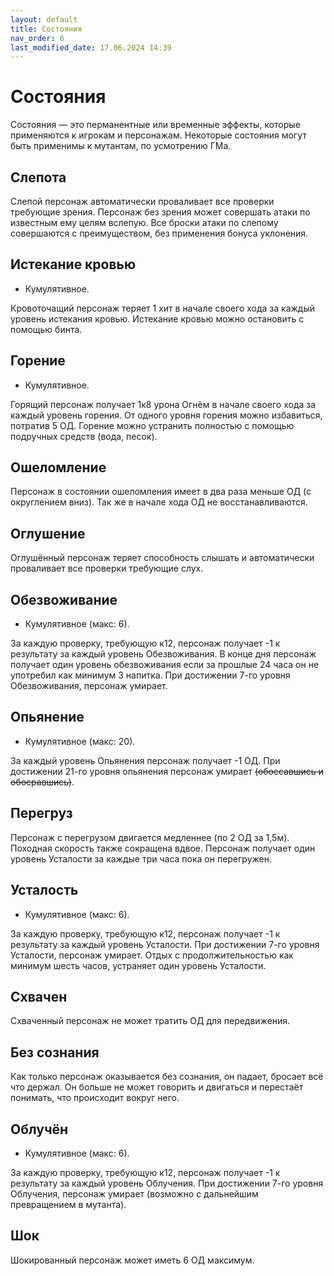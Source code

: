 ```yaml
---
layout: default
title: Состояния
nav_order: 6
last_modified_date: 17.06.2024 14:39
---
```


# Состояния
Состояния — это перманентные или временные эффекты, которые применяются к игрокам и персонажам. Некоторые состояния могут быть применимы к мутантам, по усмотрению ГМа.

## Слепота
Слепой персонаж автоматически проваливает все проверки требующие зрения. Персонаж без зрения может совершать атаки по известным ему целям вслепую. Все броски атаки по слепому совершаются с преимуществом, без применения бонуса уклонения.

## Истекание кровью
- Кумулятивное.

Кровоточащий персонаж теряет 1 хит в начале своего хода за каждый уровень истекания кровью. Истекание кровью можно остановить с помощью бинта.

## Горение
- Кумулятивное.

Горящий персонаж получает 1к8 урона Огнём в начале своего хода за каждый уровень горения. От одного уровня горения можно избавиться, потратив 5 ОД. Горение можно устранить полностью с помощью подручных средств (вода, песок).

## Ошеломление
Персонаж в состоянии ошеломления имеет в два раза меньше ОД (с округлением вниз). Так же в начале хода ОД не восстанавливаются.

## Оглушение
Оглушённый персонаж теряет способность слышать и автоматически проваливает все проверки требующие слух.

## Обезвоживание
- Кумулятивное (макс: 6).

За каждую проверку, требующую к12, персонаж получает -1 к результату за каждый уровень Обезвоживания.
В конце дня персонаж получает один уровень обезвоживания если за прошлые 24 часа он не употребил как минимум 3 напитка. При достижении 7-го уровня Обезвоживания, персонаж умирает.

## Опьянение
- Кумулятивное (макс: 20).

За каждый уровень Опьянения персонаж получает -1 ОД. При достижении 21-го уровня опьянения персонаж умирает ~~(обоссавшись и обосравшись)~~.

## Перегруз

Персонаж с перегрузом двигается медленнее (по 2 ОД за 1,5м). Походная скорость также сокращена вдвое. Персонаж получает один уровень Усталости за каждые три часа пока он перегружен.

## Усталость
- Кумулятивное (макс: 6).

За каждую проверку, требующую к12, персонаж получает -1 к результату за каждый уровень Усталости. При достижении 7-го уровня Усталости, персонаж умирает. Отдых с продолжительностью как минимум шесть часов, устраняет один уровень Усталости.

## Схвачен

Схваченный персонаж не может тратить ОД для передвижения.

## Без сознания

Как только персонаж оказывается без сознания, он падает, бросает всё что держал. Он больше не может говорить и двигаться и перестаёт понимать, что происходит вокруг него.

## Облучён
- Кумулятивное (макс: 6).

За каждую проверку, требующую к12, персонаж получает -1 к результату за каждый уровень Облучения. При достижении 7-го уровня Облучения, персонаж умирает (возможно с дальнейшим превращением в мутанта).

## Шок

Шокированный персонаж может иметь 6 ОД максимум.